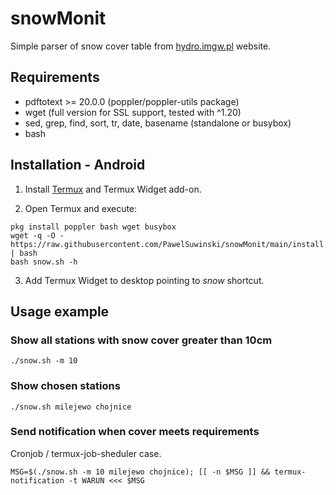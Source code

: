 # snowMonit
Simple parser of snow cover table from [hydro.imgw.pl](https://hydro.imgw.pl) website.


## Requirements
 
 - pdftotext >= 20.0.0 (poppler/poppler-utils package)
 - wget (full version for SSL support, tested with ^1.20)
 - sed, grep, find, sort, tr, date, basename (standalone or busybox)
 - bash


## Installation - Android

1. Install [Termux](https://termux.com) and Termux Widget add-on.

2. Open Termux and execute:

```
pkg install poppler bash wget busybox
wget -q -O - https://raw.githubusercontent.com/PawelSuwinski/snowMonit/main/install.sh | bash
bash snow.sh -h
```

3. Add Termux Widget to desktop pointing to _snow_ shortcut.


## Usage example

### Show all stations with snow cover greater than 10cm

`./snow.sh -m 10`

### Show chosen stations

`./snow.sh milejewo chojnice`

### Send notification when cover meets requirements

Cronjob / termux-job-sheduler case.

```
MSG=$(./snow.sh -m 10 milejewo chojnice); [[ -n $MSG ]] && termux-notification -t WARUN <<< $MSG
```
